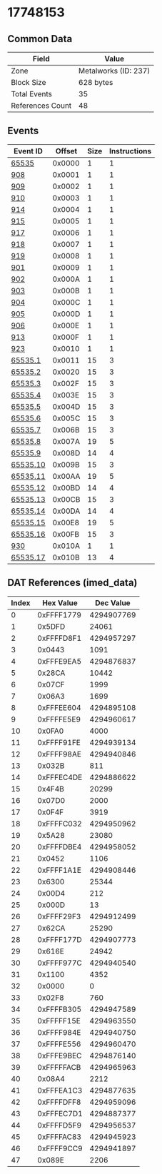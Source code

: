 # 17748153

## Common Data

| Field            | Value                |
|------------------|----------------------|
| Zone             | Metalworks (ID: 237) |
| Block Size       | 628 bytes            |
| Total Events     | 35                   |
| References Count | 48                   |

## Events

| Event ID                  | Offset   |   Size |   Instructions |
|---------------------------|----------|--------|----------------|
| [65535](./65535.md)       | 0x0000   |      1 |              1 |
| [908](./908.md)           | 0x0001   |      1 |              1 |
| [909](./909.md)           | 0x0002   |      1 |              1 |
| [910](./910.md)           | 0x0003   |      1 |              1 |
| [914](./914.md)           | 0x0004   |      1 |              1 |
| [915](./915.md)           | 0x0005   |      1 |              1 |
| [917](./917.md)           | 0x0006   |      1 |              1 |
| [918](./918.md)           | 0x0007   |      1 |              1 |
| [919](./919.md)           | 0x0008   |      1 |              1 |
| [901](./901.md)           | 0x0009   |      1 |              1 |
| [902](./902.md)           | 0x000A   |      1 |              1 |
| [903](./903.md)           | 0x000B   |      1 |              1 |
| [904](./904.md)           | 0x000C   |      1 |              1 |
| [905](./905.md)           | 0x000D   |      1 |              1 |
| [906](./906.md)           | 0x000E   |      1 |              1 |
| [913](./913.md)           | 0x000F   |      1 |              1 |
| [923](./923.md)           | 0x0010   |      1 |              1 |
| [65535.1](./65535.1.md)   | 0x0011   |     15 |              3 |
| [65535.2](./65535.2.md)   | 0x0020   |     15 |              3 |
| [65535.3](./65535.3.md)   | 0x002F   |     15 |              3 |
| [65535.4](./65535.4.md)   | 0x003E   |     15 |              3 |
| [65535.5](./65535.5.md)   | 0x004D   |     15 |              3 |
| [65535.6](./65535.6.md)   | 0x005C   |     15 |              3 |
| [65535.7](./65535.7.md)   | 0x006B   |     15 |              3 |
| [65535.8](./65535.8.md)   | 0x007A   |     19 |              5 |
| [65535.9](./65535.9.md)   | 0x008D   |     14 |              4 |
| [65535.10](./65535.10.md) | 0x009B   |     15 |              3 |
| [65535.11](./65535.11.md) | 0x00AA   |     19 |              5 |
| [65535.12](./65535.12.md) | 0x00BD   |     14 |              4 |
| [65535.13](./65535.13.md) | 0x00CB   |     15 |              3 |
| [65535.14](./65535.14.md) | 0x00DA   |     14 |              4 |
| [65535.15](./65535.15.md) | 0x00E8   |     19 |              5 |
| [65535.16](./65535.16.md) | 0x00FB   |     15 |              3 |
| [930](./930.md)           | 0x010A   |      1 |              1 |
| [65535.17](./65535.17.md) | 0x010B   |     13 |              4 |

## DAT References (imed_data)

|   Index | Hex Value   |   Dec Value |
|---------|-------------|-------------|
|       0 | 0xFFFF1779  |  4294907769 |
|       1 | 0x5DFD      |       24061 |
|       2 | 0xFFFFD8F1  |  4294957297 |
|       3 | 0x0443      |        1091 |
|       4 | 0xFFFE9EA5  |  4294876837 |
|       5 | 0x28CA      |       10442 |
|       6 | 0x07CF      |        1999 |
|       7 | 0x06A3      |        1699 |
|       8 | 0xFFFEE604  |  4294895108 |
|       9 | 0xFFFFE5E9  |  4294960617 |
|      10 | 0x0FA0      |        4000 |
|      11 | 0xFFFF91FE  |  4294939134 |
|      12 | 0xFFFF98AE  |  4294940846 |
|      13 | 0x032B      |         811 |
|      14 | 0xFFFEC4DE  |  4294886622 |
|      15 | 0x4F4B      |       20299 |
|      16 | 0x07D0      |        2000 |
|      17 | 0x0F4F      |        3919 |
|      18 | 0xFFFFC032  |  4294950962 |
|      19 | 0x5A28      |       23080 |
|      20 | 0xFFFFDBE4  |  4294958052 |
|      21 | 0x0452      |        1106 |
|      22 | 0xFFFF1A1E  |  4294908446 |
|      23 | 0x6300      |       25344 |
|      24 | 0x00D4      |         212 |
|      25 | 0x000D      |          13 |
|      26 | 0xFFFF29F3  |  4294912499 |
|      27 | 0x62CA      |       25290 |
|      28 | 0xFFFF177D  |  4294907773 |
|      29 | 0x616E      |       24942 |
|      30 | 0xFFFF977C  |  4294940540 |
|      31 | 0x1100      |        4352 |
|      32 | 0x0000      |           0 |
|      33 | 0x02F8      |         760 |
|      34 | 0xFFFFB305  |  4294947589 |
|      35 | 0xFFFFF15E  |  4294963550 |
|      36 | 0xFFFF984E  |  4294940750 |
|      37 | 0xFFFFE556  |  4294960470 |
|      38 | 0xFFFE9BEC  |  4294876140 |
|      39 | 0xFFFFFACB  |  4294965963 |
|      40 | 0x08A4      |        2212 |
|      41 | 0xFFFEA1C3  |  4294877635 |
|      42 | 0xFFFFDFF8  |  4294959096 |
|      43 | 0xFFFEC7D1  |  4294887377 |
|      44 | 0xFFFFD5F9  |  4294956537 |
|      45 | 0xFFFFAC83  |  4294945923 |
|      46 | 0xFFFF9CC9  |  4294941897 |
|      47 | 0x089E      |        2206 |

